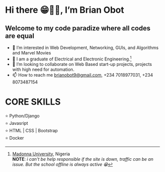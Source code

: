 # Hi there 😁👋🏾, I’m **Brian Obot**<!--(https://www.brianobot.online)-->

## Welcome to my code paradize where all codes are equal 

- 👀 I’m interested in Web Development, Networking, GUIs, and Algorithms and Marvel Movies
- 🌱 I am a graduate of Electrical and Electronic Engineering.[^1]
- 💞️ I’m looking to collaborate on Web Based start-up projects, projects with high need for automation.
- 📫 How to reach me brianobot9@gmail.com, +234 7018977031, +234 8073487154

# CORE SKILLS
⭐ Python/Django <br/>
⭐ Javasript <br/>
⭐ HTML | CSS | Bootstrap <br/>
⭐ Docker <br/>



[^1]: [Madonna University](https://www.madonnauniversity.edu.ng/), Nigeria <br>
**NOTE**: *i can't be help responsible if the site is down, traffic can be an issue. But the school offline is always active 😁*

<!---
brianobot/brianobot is a ✨ special ✨ repository because its `README.md` (this file) appears on your GitHub profile.
You can click the Preview link to take a look at your changes.
--->
